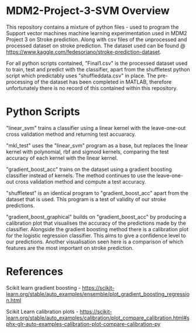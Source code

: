 # MDM2-Project-3-SVM Overview


This repository contains a mixture of python files - used to program the Support vector machines machine learning experimentation used in MDM2 Project 3 on Stroke prediction. Along with csv files of the unprocessed and processed dataset on stroke prediction. The dataset used can be found @ https://www.kaggle.com/fedesoriano/stroke-prediction-dataset.

For all python scripts contained, "Final1.csv" is the processed dataset used to train, test and predict with the classifier, apart from the shuffletest python script which predictably uses "shuffleddata.csv" in place. The pre-processing of the dataset has been completed in MATLAB, therefore unfortunately there is no record of this contained within this repository.

# Python Scripts
"linear_svm" trains a classifier using a linear kernel with the leave-one-out cross validation method and returning test accuaracy.

"mkl_test" uses the "linear_svm" program as a base, but replaces the linear kernel with polynomial, rbf and sigmoid kernels, comparing the test accuracy of each kernel with the linear kernel.

"gradient_boost_acc" trains on the dataset using a gradient boosting classifier instead of kernels. The method continues to use the leave-one-out cross validation method and compute a test accuracy.

"shuffletest" is an identical program to "gradient_boost_acc" apart from the dataset that is used. This program is a test of validity of our stroke predictions.

"gradient_boost_graphical" builds on "gradient_boost_acc" by producing a calibration plot that visualises the accuracy of the predictions made by the classifier. Alongside the gradient boosting method there is a calibration plot for the logistic regression classifier. This aims to give a confidence level to our predictions. Another visualisation seen here is a comparison of which features are the most important on stroke prediction.

# References

Scikit learn gradient boosting - https://scikit-learn.org/stable/auto_examples/ensemble/plot_gradient_boosting_regression.html

Scikit Learn calibration plots - https://scikit-learn.org/stable/auto_examples/calibration/plot_compare_calibration.html#sphx-glr-auto-examples-calibration-plot-compare-calibration-py
